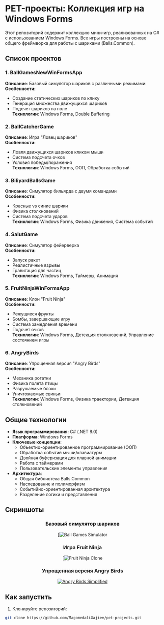# PET-проекты: Коллекция игр на Windows Forms
Этот репозиторий содержит коллекцию мини-игр, реализованных на C# с использованием Windows Forms. Все игры построены на основе общего фреймворка для работы с шариками (Balls.Common).

## Список проектов

### 1. BallGamesNewWinFormsApp
**Описание**: Базовый симулятор шариков с различными режимами  
**Особенности**:  
- Создание статических шариков по клику  
- Генерация множества движущихся шариков  
- Подсчет шариков на поле  
**Технологии**: Windows Forms, Double Buffering  

### 2. BallCatcherGame
**Описание**: Игра "Ловец шариков"  
**Особенности**:  
- Ловля движущихся шариков кликом мыши  
- Система подсчета очков  
- Условия победы/поражения  
**Технологии**: Windows Forms, ООП, Обработка событий  

### 3. BiliyardBallsGame
**Описание**: Симулятор бильярда с двумя командами  
**Особенности**:  
- Красные vs синие шарики  
- Физика столкновений  
- Система подсчета ударов  
**Технологии**: Windows Forms, Физика движения, Система событий  

### 4. SalutGame
**Описание**: Симулятор фейерверка  
**Особенности**:  
- Запуск ракет  
- Реалистичные взрывы  
- Гравитация для частиц  
**Технологии**: Windows Forms, Таймеры, Анимация  

### 5. FruitNinjaWinFormsApp
**Описание**: Клон "Fruit Ninja"  
**Особенности**:  
- Режущиеся фрукты  
- Бомбы, завершающие игру  
- Система замедления времени  
- Подсчет очков  
**Технологии**: Windows Forms, Детекция столкновений, Управление состоянием игры  

### 6. AngryBirds
**Описание**: Упрощенная версия "Angry Birds"  
**Особенности**:  
- Механика рогатки  
- Физика полета птицы  
- Разрушаемые блоки  
- Уничтожаемые свиньи  
**Технологии**: Windows Forms, Физика траектории, Детекция столкновений  

## Общие технологии
- **Язык программирования**: C# (.NET 8.0)  
- **Платформа**: Windows Forms  
- **Ключевые концепции**:  
  - Объектно-ориентированное программирование (ООП)  
  - Обработка событий мыши/клавиатуры  
  - Двойная буферизация для плавной анимации  
  - Работа с таймерами  
  - Пользовательские элементы управления  
- **Архитектура**:  
  - Общая библиотека Balls.Common  
  - Наследование и полиморфизм  
  - Событийно-ориентированная архитектура  
  - Разделение логики и представления
 
## Скриншоты

<div align="center">
  
### Базовый симулятор шариков
[![Ball Games Simulator](https://github.com/user-attachments/assets/9bf20ea4-cf11-42c6-a371-52dc913952ad)


### Игра Fruit Ninja
[![Fruit Ninja Clone](https://github.com/user-attachments/assets/0c2c3f5a-4298-4207-ace5-3d71254ec50e)


### Упрощенная версия Angry Birds
[![Angry Birds Simplified](https://screenshots/angry_birds.png)](https://screenshots/angry_birds.png)

</div>

## Как запустить
1. Клонируйте репозиторий:
```bash
git clone https://github.com/MagomedaliGajiev/pet-projects.git
